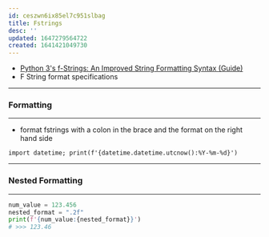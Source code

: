 ```yaml
---
id: ceszwn6ix85el7c951slbag
title: Fstrings
desc: ''
updated: 1647279564722
created: 1641421049730
---
```



- [Python 3's f-Strings: An Improved String Formatting Syntax (Guide)](https://realpython.com/python-f-strings/)
- F String format specifications







---

### Formatting

---

- format fstrings with a colon in the brace and the format on the right hand side

`import datetime; print(f'{datetime.datetime.utcnow():%Y-%m-%d}')`

---

### Nested Formatting

---

```python
num_value = 123.456
nested_format = ".2f"
print(f'{num_value:{nested_format}}')
# >>> 123.46
```
